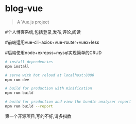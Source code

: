 # blog-vue

> A Vue.js project

#个人博客系统,包括登录,发布,评论,阅读

#前端运用vue-cli+axios+vue-router+vuex+less

#后端使用node+exrepss+mysql实现简单的CRUD

``` bash
# install dependencies
npm install

# serve with hot reload at localhost:8080
npm run dev

# build for production with minification
npm run build

# build for production and view the bundle analyzer report
npm run build --report
```

第一个开源项目,写的不好,请多指教